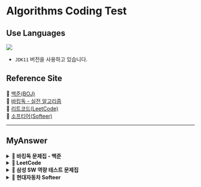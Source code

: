 # Algorithms Coding Test

## Use Languages

<img src="https://img.shields.io/badge/-Java-red?logo=Java&logoColor=white&style=flat-square"/></a>  
- `JDK11` 버전을 사용하고 있습니다.

## Reference Site

📝 [백준(BOJ)](https://www.acmicpc.net/) </br>
📝 [바킹독 - 실전 알고리즘](https://github.com/encrypted-def/basic-algo-lecture/tree/master) </br>
📝 [리트코드(LeetCode)](https://leetcode.com/problemset/) </br>
📝 [소프티어(Softeer)](https://softeer.ai/practice) </br>

---

## MyAnswer

<details><summary><b> 🚀 바킹독 문제집 - 백준</b></summary>
<div>
<blockquote>

|  번호  |                             주제                             |                                              진행도                                               |
|:----:|:----------------------------------------------------------:|:----------------------------------------------------------------------------------------------:|
| 0x05 |           [스택](src/baa_kingDog/stack/README.md)            |  ![100%](https://progress-bar.dev/6/?scale=8&title=progress&width=500&color=babaca&suffix=/8)  |
| 0x06 |            [큐](src/baa_kingDog/queue/README.md)            |  ![100%](https://progress-bar.dev/3/?scale=3&title=progress&width=500&color=babaca&suffix=/3)  |
| 0x07 |            [덱](src/baa_kingDog/deque/README.md)            |  ![100%](https://progress-bar.dev/3/?scale=4&title=progress&width=500&color=babaca&suffix=/4)  |
| 0x08 |                      스택의 활용(수식의 괄호 쌍)                      |  ![100%](https://progress-bar.dev/0/?scale=5&title=progress&width=500&color=babaca&suffix=/5)  |
| 0x09 |            [BFS](src/baa_kingDog/bfs/README.md)            | ![100%](https://progress-bar.dev/4/?scale=30&title=progress&width=500&color=babaca&suffix=/30) |
| 0x0B |         [재귀](src/baa_kingDog/recursion/README.md)          | ![100%](https://progress-bar.dev/4/?scale=10&title=progress&width=500&color=babaca&suffix=/10) |
| 0x0C |       [백트래킹](src/baa_kingDog/backtracking/README.md)       | ![100%](https://progress-bar.dev/8/?scale=20&title=progress&width=500&color=babaca&suffix=/20) |
| 0x0D |       [시뮬레이션](src/baa_kingDog/simulation/README.md)        | ![100%](https://progress-bar.dev/1/?scale=61&title=progress&width=500&color=babaca&suffix=/61) |
| 0x0E |                            정렬 I                            |  ![100%](https://progress-bar.dev/0/?scale=8&title=progress&width=500&color=babaca&suffix=/8)  |
| 0x0F |          [정렬 II](src/baa_kingDog/sort/README.md)           |  ![100%](https://progress-bar.dev/1/?scale=9&title=progress&width=500&color=babaca&suffix=/9)  |
| 0x10 | [다이나믹 프로그래밍](src/baa_kingDog/dynamicProgramming/README.md) | ![100%](https://progress-bar.dev/5/?scale=44&title=progress&width=500&color=babaca&suffix=/44) |
| 0x11 |                            그리디                             | ![100%](https://progress-bar.dev/0/?scale=17&title=progress&width=500&color=babaca&suffix=/17) |
| 0x12 |                             수학                             | ![100%](https://progress-bar.dev/0/?scale=39&title=progress&width=500&color=babaca&suffix=/39) |
| 0x13 |                            이분탐색                            | ![100%](https://progress-bar.dev/0/?scale=21&title=progress&width=500&color=babaca&suffix=/21) |
| 0x14 |                           투 포인터                            | ![100%](https://progress-bar.dev/0/?scale=11&title=progress&width=500&color=babaca&suffix=/11) |
| 0x15 |            [해시](src/baa_kingDog/hash/README.md)            | ![100%](https://progress-bar.dev/1/?scale=10&title=progress&width=500&color=babaca&suffix=/10) |
| 0x16 |                          이진 검색 트리                          |  ![100%](https://progress-bar.dev/0/?scale=7&title=progress&width=500&color=babaca&suffix=/7)  |
| 0x17 |                           우선순위 큐                           |  ![100%](https://progress-bar.dev/0/?scale=8&title=progress&width=500&color=babaca&suffix=/8)  |
</blockquote>
</div>
</details>

<details><summary><b> 🚀 LeetCode </b></summary>
<div>
<h3> Array </h3>
<blockquote>

|  번호  |                        주제                         | 난이도 |
|:----:|:-------------------------------------------------:|:---:|
| 0001 | [Two Sum](https://leetcode.com/problems/two-sum/) | `easy`|

</blockquote>

<h3> Linked List </h3>
<blockquote>

|  번호  |                                     주제                                      | 난이도 |
|:----:|:---------------------------------------------------------------------------:|:---:|
| 0206 | [Reverse a Linked List](https://leetcode.com/problems/reverse-linked-list/) | `easy`|

</blockquote>
</div>
</details>


<details><summary><b> 🚀 삼성 SW 역량 테스트 문제집</b></summary>
<div>
<blockquote>
  <ul>
    <li><a href='https://github.com/IToriginal/AlgorithmCT/blob/main/src/baekjoon/%EC%82%BC%EC%84%B1A%ED%98%95/%EC%8B%9C%ED%97%98%EA%B0%90%EB%8F%85_13458/Main.java'>BOJ13458 - 시험 감독</a> : 수학, 사칙연산</li>
    <li><a href='https://github.com/IToriginal/AlgorithmCT/blob/main/src/baekjoon/%EC%82%BC%EC%84%B1A%ED%98%95/%EC%A3%BC%EC%82%AC%EC%9C%84%EA%B5%B4%EB%A6%AC%EA%B8%B0_14499/Main.java'>BOJ14499 - 주사위 굴리기</a> : 구현, 시뮬레이션 </li>
    <li><a href='https://github.com/IToriginal/AlgorithmCT/blob/main/src/baekjoon/%EC%82%BC%EC%84%B1A%ED%98%95/%ED%87%B4%EC%82%AC_14501/Main.java'>BOJ14501 - 퇴사</a> : 백트래킹(Backtracking)</li>
  </ul>
</blockquote>
</div>
</details>

<details><summary><b> 🚀 현대자동차 Softeer </b></summary>
<div>
<blockquote>
  <ul>
    <li><a href='https://softeer.ai/practice/6283'>Level2 - 8단 변속기</a> : 구현</li>
    <li><a href='https://softeer.ai/practice/6280'>Level2 - 지도 자동 구축</a> : 구현</li>
    <li><a href='https://softeer.ai/practice/6282'>Level2 - 장애물 인식 프로그램</a> : BFS</li>
    <li><a href='https://softeer.ai/practice/6284'>Level2 - 바이러스</a> : 구현</li>
    <li><a href='https://softeer.ai/practice/6270'>Level2 - GBC</a> : 구현</li>
    <li><a href='https://softeer.ai/practice/6269'>Level2 - 비밀 메뉴</a> : 구현</li>
    <li><a href='https://softeer.ai/practice/6294'>Level3 - 성적평균</a> : 구현</li>
  </ul>
</blockquote>
</div>
</details>
